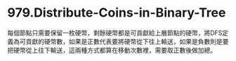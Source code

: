 # 979.Distribute-Coins-in-Binary-Tree

每個節點只需要保留一枚硬幣，剩餘硬幣都是可貢獻給上層節點的硬幣，將DFS定義為可貢獻的硬幣數，如果是正數代表要將硬幣從下往上輸送，如果是負數則是要把硬幣從上往下輸送，這兩種方式都算在移動次數裡，需要取正數後做加總。
